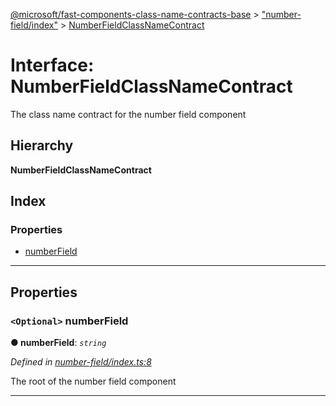 [@microsoft/fast-components-class-name-contracts-base](../README.md) > ["number-field/index"](../modules/_number_field_index_.md) > [NumberFieldClassNameContract](../interfaces/_number_field_index_.numberfieldclassnamecontract.md)

# Interface: NumberFieldClassNameContract

The class name contract for the number field component

## Hierarchy

**NumberFieldClassNameContract**

## Index

### Properties

* [numberField](_number_field_index_.numberfieldclassnamecontract.md#numberfield)

---

## Properties

<a id="numberfield"></a>

### `<Optional>` numberField

**● numberField**: *`string`*

*Defined in [number-field/index.ts:8](https://github.com/Microsoft/fast-dna/blob/164dd3ca/packages/fast-components-class-name-contracts-base/src/number-field/index.ts#L8)*

The root of the number field component

___

